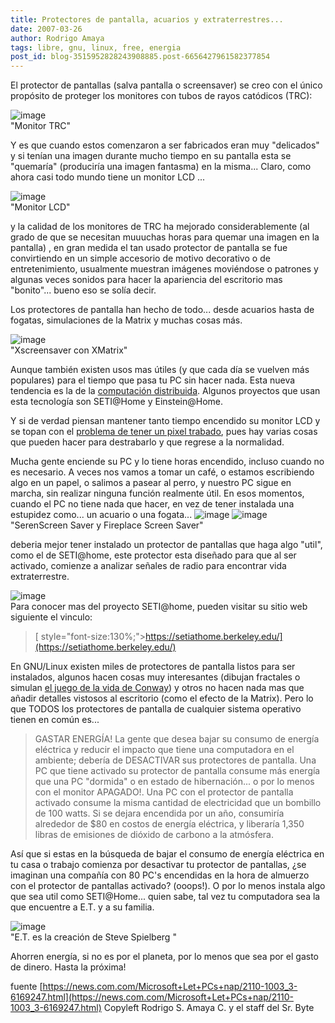 ```yaml
---
title: Protectores de pantalla, acuarios y extraterrestres...
date: 2007-03-26
author: Rodrigo Amaya
tags: libre, gnu, linux, free, energia
post_id: blog-3515952828243908885.post-6656427961582377854
---
```


El protector de pantallas (salva pantalla o screensaver) se creo con el único propósito de proteger los monitores con tubos de rayos catódicos (TRC):

![image](https://bp3.blogger.com/_ayvorITawE4/RgfelZ7huOI/AAAAAAAAANo/w6BC7VsPPHk/s400/pc081poporta09.jpg)    
"Monitor
TRC"

Y es que cuando estos comenzaron a ser fabricados eran muy "delicados" y si tenían una imagen durante mucho tiempo en su pantalla esta se "quemaría" (produciría una imagen fantasma) en la misma... Claro, como ahora casi todo mundo tiene un monitor LCD ...

![image](https://bp0.blogger.com/_ayvorITawE4/RgffUp7huPI/AAAAAAAAANw/vwH3fxx2S9k/s400/monitor_tftlcd_mc.jpg)    
"Monitor
LCD"

y la calidad de los monitores de TRC ha mejorado considerablemente (al grado de que se necesitan muuuchas horas para quemar una imagen en la pantalla) , en gran medida el tan usado protector de pantalla se fue convirtiendo en un simple accesorio de motivo decorativo o de entretenimiento, usualmente muestran imágenes moviéndose o patrones y algunas veces sonidos para hacer la apariencia del escritorio mas "bonito"... bueno eso se solía decir.

Los protectores de pantalla han hecho de todo... desde acuarios hasta de fogatas, simulaciones de la Matrix y muchas cosas más.

![image](https://bp1.blogger.com/_ayvorITawE4/Rgfma57huSI/AAAAAAAAAOI/CMCkqGhR0tg/s400/Xscreensaver_xmatrix.png)    
"Xscreensaver con
XMatrix"

Aunque también existen usos mas útiles (y que cada día se vuelven más populares) para el tiempo que pasa tu PC sin hacer nada. Esta nueva tendencia es la de la [computación distribuida](https://es.wikipedia.org/wiki/Computaci%C3%B3n_distribuida). Algunos proyectos que usan esta tecnología son SETI@Home y Einstein@Home.

Y si de verdad piensan mantener tanto tiempo encendido su monitor LCD y se topan con el [problema de tener un pixel trabado](https://srbyte.blogspot.com/2008/02/arreglar-pixeles-en-un-monitor-lcd.html), pues hay varias cosas que pueden hacer para destrabarlo y que regrese a la normalidad.

Mucha gente enciende su PC y lo tiene horas encendido, incluso cuando no es necesario. A veces nos vamos a tomar un café, o estamos escribiendo algo en un papel, o salimos a pasear al perro, y nuestro PC sigue en marcha, sin realizar ninguna función realmente útil. En esos momentos, cuando el PC no tiene nada que hacer, en vez de tener instalada una estupidez como... un acuario o una fogata...
![image](https://bp3.blogger.com/_ayvorITawE4/RgfiEZ7huQI/AAAAAAAAAN4/pWR9tW5VbDo/s400/aquarium.jpg)    ![image](https://bp0.blogger.com/_ayvorITawE4/RgfiJp7huRI/AAAAAAAAAOA/7QV9qAAq3_w/s400/fireplace-screen-saver.jpg)    
"SerenScreen Saver y
Fireplace Screen Saver"

deberia mejor tener instalado un protector de pantallas que haga algo "util", como el de SETI@home, este protector esta diseñado para que al ser activado, comienze a analizar señales de radio para encontrar vida extraterrestre.

![image](https://bp1.blogger.com/_ayvorITawE4/SG6NjfOghvI/AAAAAAAAA0I/_vxyP9_rWb4/s400/seti_logo.png)    
Para conocer mas del proyecto SETI@home, pueden visitar su sitio web siguiente el vinculo:

> [ style="font-size:130%;">https://setiathome.berkeley.edu/](https://setiathome.berkeley.edu/)

En GNU/Linux existen miles de protectores de pantalla listos para ser instalados, algunos hacen cosas muy interesantes (dibujan fractales o simulan [el juego de la vida de Conway](https://es.wikipedia.org/wiki/Juego_de_la_vida)) y otros no hacen nada mas que añadir detalles vistosos al escritorio (como el efecto de la Matrix). Pero lo que TODOS los protectores de pantalla de cualquier sistema operativo tienen en común es...

> GASTAR
> ENERGÍA!
La gente que desea bajar su consumo de energía eléctrica y reducir el impacto que tiene una computadora en el ambiente; debería de DESACTIVAR sus protectores de pantalla. Una PC que tiene activado su protector de pantalla consume más energía que una PC "dormida" o en estado de hibernación... o por lo menos con el monitor APAGADO!. Una PC con el protector de pantalla activado consume la misma cantidad de electricidad que un bombillo de 100 watts. Si se dejara encendida por un año, consumiría alrededor de $80 en costos de energía eléctrica, y liberaría 1,350 libras de emisiones de dióxido de carbono a la atmósfera.

Así que si estas en la búsqueda de bajar el consumo de energía eléctrica en tu casa o trabajo comienza por desactivar tu protector de pantallas, ¿se imaginan una compañía con 80 PC's encendidas en la hora de almuerzo con el protector de pantallas activado? (ooops!). O por lo menos instala algo que sea util como SETI@Home... quien sabe, tal vez tu computadora sea la que encuentre a E.T. y a su familia.

![image](https://bp1.blogger.com/_ayvorITawE4/Rgfos57huTI/AAAAAAAAAOQ/Mik2CTTB2vM/s320/et.gif)    
"E.T. es la creación de
Steve Spielberg "

Ahorren energía, si no es por el planeta, por lo menos que sea por el gasto de dinero. Hasta la próxima!

fuente [https://news.com.com/Microsoft+Let+PCs+nap/2110-1003_3-6169247.html](https://news.com.com/Microsoft+Let+PCs+nap/2110-1003_3-6169247.html) Copyleft Rodrigo S. Amaya C. y el staff del Sr. Byte